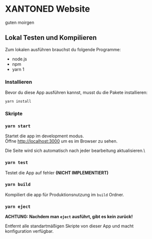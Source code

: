 # XANTONED Website

guten moirgen

## Lokal Testen und Kompilieren

Zum lokalen ausführen brauchst du folgende Programme:

- node.js
- npm
- yarn 1

### Installieren

Bevor du diese App ausführen kannst, musst du die Pakete installieren:

```
yarn install
```

### Skripte

### `yarn start`

Startet die app im development modus.\
Öffne [http://localhost:3000](http://localhost:3000) um es im Browser zu sehen.

Die Seite wird sich automatisch nach jeder bearbeitung aktualisieren.\

### `yarn test`

Testet die App auf fehler **(NICHT IMPLEMENTIERT)**

### `yarn build`

Kompiliert die app für Produktionsnutzung im `build` Ordner.

### `yarn eject`

**ACHTUNG: Nachdem man `eject` ausführt, gibt es kein zurück!**

Entfernt alle standartmäßigen Skripte von dieser App und macht konfiguration verfügbar.
